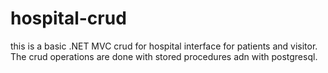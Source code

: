 # hospital-crud
this is a basic .NET MVC crud for hospital interface for patients and visitor. The crud operations are done with stored procedures adn with postgresql.
